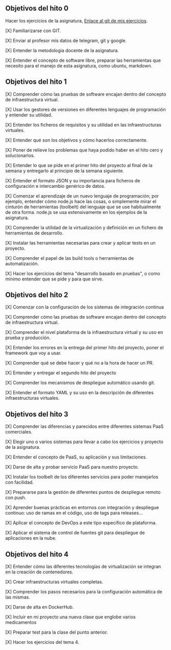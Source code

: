 ## Objetivos del hito 0 ##

 Hacer los ejercicios de la asignatura, [Enlace al git de mis ejercicios](https://github.com/mati3/Ejercicios-IV).

[X] Familiarizarse con GIT.

[X] Enviar al profesor mis datos de telegram, git y google.

[X] Entender la metodologia docente de la asignatura.

[X] Entender el concepto de software libre, preparar las herramientas que necesito para el manejo de esta asignatura, como ubuntu, markdown.

## Objetivos del hito 1 ##

[X] Comprender cómo las pruebas de software encajan dentro del concepto de infraestructura virtual.

[X] Usar los gestores de versiones en diferentes lenguajes de programación y entender su utilidad.

[X] Entender los ficheros de requisitos y su utilidad en las infraestructuras virtuales.

[X] Entender qué son los objetivos y cómo hacerlos correctamente.

[X] Poner de relieve los problemas que haya podido haber en el hito cero y solucionarlos.

[X] Entender lo que se pide en el primer hito del proyecto al final de la semana y entregarlo al principio de la semana siguiente.

[X] Entender el formato JSON y su importancia para ficheros de configuración e intercambio genérico de datos.

[X] Comenzar el aprendizaje de un nuevo lenguaje de programación; por ejemplo, entender cómo node.js hace las cosas, o simplemente mirar el cinturón de herramientas (toolbelt) del lenguaje que se use habitualmente de otra forma. node.js se usa extensivamente en los ejemplos de la asignatura.

[X] Comprender la utilidad de la virtualización y definición en un fichero de herramientas de desarrollo.

[X] Instalar las herramientas necesarias para crear y aplicar tests en un proyecto.

[X] Comprender el papel de las build tools o herramientas de automatización.

[X] Hacer los ejercicios del tema "desarrollo basado en pruebas", o como mínimo entender que se pide y para que sirve.

## Objetivos del hito 2 ##

[X] Comenzar con la configuración de los sistemas de integración continua

[X] Comprender cómo las pruebas de software encajan dentro del concepto de infraestructura virtual.

[X] Comprender el nivel plataforma de la infraestructura virtual y su uso en prueba y producción.

[X] Entender los errores en la entrega del primer hito del proyecto, poner el framework que voy a usar.

[X] Comprender qué se debe hacer y qué no a la hora de hacer un PR.

[X] Entender y entregar el segundo hito del proyecto

[X]  Comprender los mecanismos de despliegue automático usando git.

[X]  Entender el formato YAML y su uso en la descripción de diferentes infraestructuras virtuales.


## Objetivos del hito 3 ##


[X] Comprender las diferencias y parecidos entre diferentes sistemas PaaS comerciales.

[X] Elegir uno o varios sistemas para llevar a cabo los ejercicios y proyecto de la asignatura.

[X] Entender el concepto de PaaS, su aplicación y sus limitaciones.

[X] Darse de alta y probar servicio PaaS para nuestro proyecto.

[X] Instalar los toolbelt de los diferentes servicios para poder manejarlos con facilidad.

[X] Prepararse para la gestión de diferentes puntos de despliegue remoto con push.

[X] Aprender buenas prácticas en entornos con integración y despliegue continuo: uso de ramas en el código, uso de tags para releases...

[X] Aplicar el concepto de DevOps a este tipo específico de plataforma.

[X]  Aplicar el sistema de control de fuentes git para despliegue de aplicaciones en la nube.


## Objetivos del hito 4 ##


[X] Entender cómo las diferentes tecnologías de virtualización se integran en la creación de contenedores.

[X] Crear infraestructuras virtuales completas.

[X] Comprender los pasos necesarios para la configuración automática de las mismas.

[X] Darse de alta en DockerHub.

[X] Incluir en mi proyecto una nueva clase que englobe varios medicamentos

[X] Preparar test para la clase del punto anterior.

[X] Hacer los ejercicios del tema 4.
